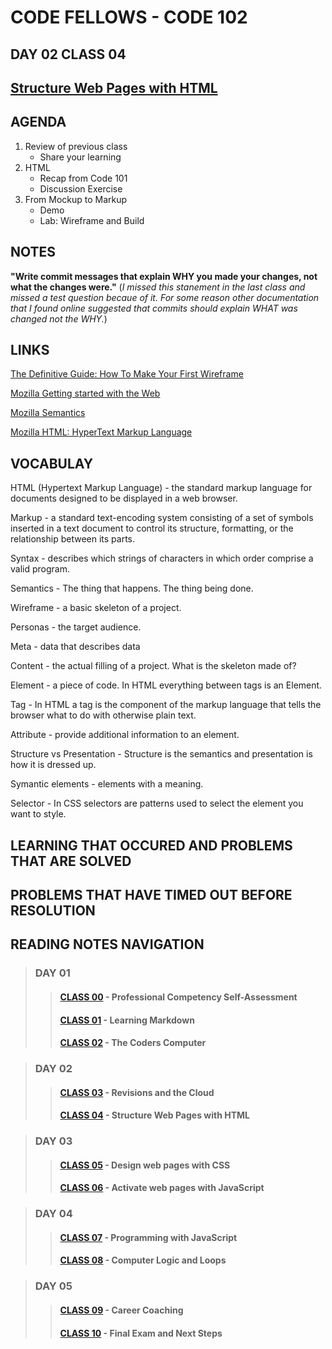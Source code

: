 # CODE FELLOWS - CODE 102

## DAY 02 CLASS 04

## [Structure Web Pages with HTML](https://github.com/codefellows/seattle-code-102d37/tree/main/class-04)

## AGENDA
1. Review of previous class
    - Share your learning
1. HTML
    - Recap from Code 101
    - Discussion Exercise
1. From Mockup to Markup
    - Demo
    - Lab: Wireframe and Build

## NOTES

**"Write commit messages that explain WHY you made your changes, not what the changes were."** (*I missed this stanement in the last class and missed a test question becaue of it.  For some reason other documentation that I found online suggested that commits should explain WHAT was changed not the WHY.*)


## LINKS
[The Definitive Guide: How To Make Your First Wireframe](https://careerfoundry.com/en/blog/ux-design/how-to-create-your-first-wireframe/)

[Mozilla Getting started with the Web](https://developer.mozilla.org/en-US/docs/Learn/Getting_started_with_the_web/HTML_basics)

[Mozilla Semantics](https://developer.mozilla.org/en-US/docs/Glossary/Semantics)

[Mozilla HTML: HyperText Markup Language](https://developer.mozilla.org/en-US/docs/Web/HTML)

## VOCABULAY

HTML (Hypertext Markup Language) -  the standard markup language for documents designed to be displayed in a web browser.

Markup - a standard text-encoding system consisting of a set of symbols inserted in a text document to control its structure, formatting, or the relationship between its parts.

Syntax - describes which strings of characters in which order comprise a valid program.

Semantics - The thing that happens.  The thing being done.  

Wireframe - a basic skeleton of a project.

Personas - the target audience.

Meta - data that describes data

Content - the actual filling of a project.  What is the skeleton made of?

Element - a piece of code.  In HTML everything between tags is an Element.

Tag - In HTML a tag is the component of the markup language that tells the browser what to do with otherwise plain text.

Attribute - provide additional information to an element.

Structure vs Presentation - Structure is the semantics and presentation is how it is dressed up.

Symantic elements - elements with a meaning.

Selector - In CSS selectors are patterns used to select the element you want to style.

## LEARNING THAT OCCURED AND PROBLEMS THAT ARE SOLVED

## PROBLEMS THAT HAVE TIMED OUT BEFORE RESOLUTION

## READING NOTES NAVIGATION

> ### DAY 01
>> #### [CLASS 00](CODE102-DAY01-CLASS00-READING-NOTES.md) - Professional Competency Self-Assessment
>> #### [CLASS 01](CODE102-DAY01-CLASS01-READING-NOTES.md) - Learning Markdown
>> #### [CLASS 02](CODE102-DAY01-CLASS02-READING-NOTES.md) - The Coders Computer

> ### DAY 02
>> #### [CLASS 03](CODE102-DAY02-CLASS03-READING-NOTES.md) - Revisions and the Cloud
>> #### [CLASS 04](CODE102-DAY02-CLASS04-READING-NOTES.md) - Structure Web Pages with HTML

> ### DAY 03
>> #### [CLASS 05](CODE102-DAY03-CLASS05-READING-NOTES.md) - Design web pages with CSS
>> #### [CLASS 06](CODE102-DAY03-CLASS06-READING-NOTES.md) - Activate web pages with JavaScript

> ### DAY 04
>> #### [CLASS 07](CODE102-DAY04-CLASS07-READING-NOTES.md) - Programming with JavaScript
>> #### [CLASS 08](CODE102-DAY04-CLASS08-READING-NOTES.md) - Computer Logic and Loops

>### DAY 05
>> #### [CLASS 09](CODE102-DAY05-CLASS09-READING-NOTES.md) - Career Coaching
>> #### [CLASS 10](CODE102-DAY05-CLASS10-READING-NOTES.md) - Final Exam and Next Steps